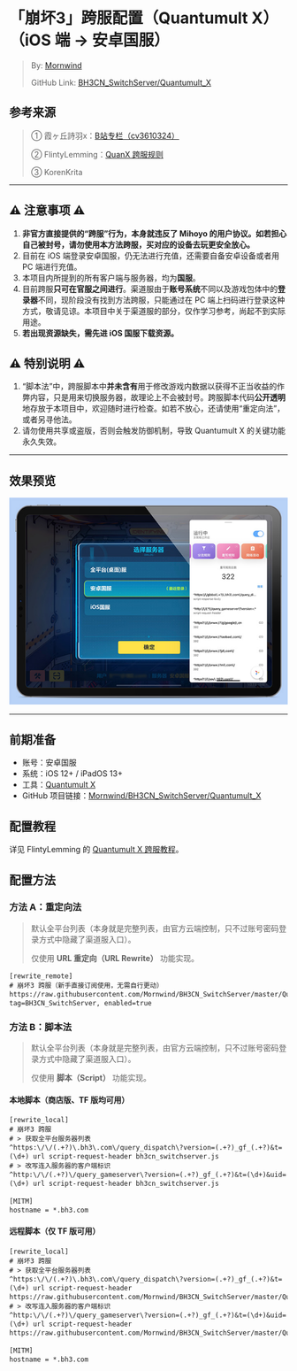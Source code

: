 # 「崩坏3」跨服配置（Quantumult X）（iOS 端 → 安卓国服）
 > By: [Mornwind](https://blog.mornwind.cc)
 > 
 > GitHub Link: [BH3CN_SwitchServer/Quantumult_X](https://github.com/Mornwind/BH3CN_SwitchServer/tree/master/Quantumult_X)

## 参考来源
 > ① 霞ヶ丘詩羽x：[B站专栏（cv3610324）](https://www.bilibili.com/read/cv3610324)
 > 
 > ② FlintyLemming：[QuanX 跨服规则](https://git.flinty.moe/root/BH3_Region_Selector)
 > 
 > ③ KorenKrita

---

## ⚠️ 注意事项 ⚠️
1. **非官方直接提供的“跨服”行为，本身就违反了 Mihoyo 的用户协议。如若担心自己被封号，请勿使用本方法跨服，买对应的设备去玩更安全放心。**
2. 目前在 iOS 端登录安卓国服，仍无法进行充值，还需要自备安卓设备或者用 PC 端进行充值。
3. 本项目内所提到的所有客户端与服务器，均为**国服**。
4. 目前跨服**只可在官服之间进行**。渠道服由于**账号系统**不同以及游戏包体中的**登录器**不同，现阶段没有找到方法跨服，只能通过在 PC 端上扫码进行登录这种方式，敬请见谅。本项目中关于渠道服的部分，仅作学习参考，尚起不到实际用途。
5. **若出现资源缺失，需先进 iOS 国服下载资源。**

## ⚠️ 特别说明 ⚠️
1. “脚本法”中，跨服脚本中**并未含有**用于修改游戏内数据以获得不正当收益的作弊内容，只是用来切换服务器，故理论上不会被封号。跨服脚本代码**公开透明**地存放于本项目中，欢迎随时进行检查。如若不放心，还请使用“重定向法”，或者另寻他法。
2. 请勿使用共享或盗版，否则会触发防御机制，导致 Quantumult X 的关键功能永久失效。

---

## 效果预览
![使用 Quantumult X 跨服](/Quantumult_X/Quantumult_X_Preview.jpg)

---

## 前期准备
- 账号：安卓国服
- 系统：iOS 12+ / iPadOS 13+
- 工具：[Quantumult X](https://apps.apple.com/app/id1443988620)
- GitHub 项目链接：[Mornwind/BH3CN_SwitchServer/Quantumult_X](/Quantumult_X)

## 配置教程
详见 FlintyLemming 的 [Quantumult X 跨服教程](https://git.flinty.moe/root/BH3_Region_Selector/-/blob/master/README.md)。

## 配置方法
### 方法 A：重定向法
 > 默认全平台列表（本身就是完整列表，由官方云端控制，只不过账号密码登录方式中隐藏了渠道服入口）。
 > 
 > 仅使用 **URL 重定向（URL Rewrite）** 功能实现。

```
[rewrite_remote]
# 崩坏3 跨服（新手直接订阅使用，无需自行更动）
https://raw.githubusercontent.com/Mornwind/BH3CN_SwitchServer/master/Quantumult_X/bh3cn_switchserver.conf, tag=BH3CN_SwitchServer, enabled=true
```

### 方法 B：脚本法
 > 默认全平台列表（本身就是完整列表，由官方云端控制，只不过账号密码登录方式中隐藏了渠道服入口）。
 > 
 > 仅使用 **脚本（Script）** 功能实现。

#### 本地脚本（商店版、TF 版均可用）
```
[rewrite_local]
# 崩坏3 跨服
# > 获取全平台服务器列表
^https:\/\/(.+?)\.bh3\.com\/query_dispatch\?version=(.+?)_gf_(.+?)&t=(\d+) url script-request-header bh3cn_switchserver.js
# > 改写连入服务器的客户端标识
^http:\/\/(.+?)\/query_gameserver\?version=(.+?)_gf_(.+?)&t=(\d+)&uid=(\d+) url script-request-header bh3cn_switchserver.js

[MITM]
hostname = *.bh3.com
```

#### 远程脚本（仅 TF 版可用）
```
[rewrite_local]
# 崩坏3 跨服
# > 获取全平台服务器列表
^https:\/\/(.+?)\.bh3\.com\/query_dispatch\?version=(.+?)_gf_(.+?)&t=(\d+) url script-request-header https://raw.githubusercontent.com/Mornwind/BH3CN_SwitchServer/master/Quantumult_X/bh3cn_switchserver.js
# > 改写连入服务器的客户端标识
^http:\/\/(.+?)\/query_gameserver\?version=(.+?)_gf_(.+?)&t=(\d+)&uid=(\d+) url script-request-header https://raw.githubusercontent.com/Mornwind/BH3CN_SwitchServer/master/Quantumult_X/bh3cn_switchserver.js

[MITM]
hostname = *.bh3.com
```
